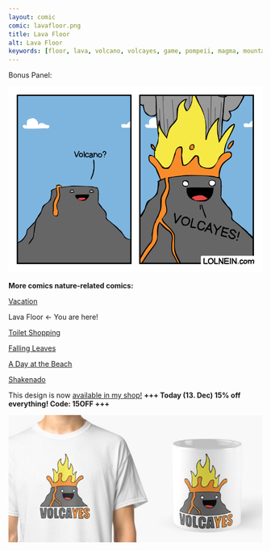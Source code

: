 ```yaml
---
layout: comic
comic: lavafloor.png
title: Lava Floor
alt: Lava Floor
keywords: [floor, lava, volcano, volcayes, game, pompeii, magma, mountain, eruption]
---
```


Bonus Panel:

![Lava Floor Bonus Panel](/images/lavafloor_bonus.png)


__More comics nature-related comics:__

[Vacation](https://lolnein.com/2017/05/26/vacation/)

Lava Floor <- You are here!

[Toilet Shopping](https://lolnein.com/2017/07/12/toiletshopping/)

[Falling Leaves](https://lolnein.com/2017/11/06/fallingleaves/)

[A Day at the Beach](https://lolnein.com/2019/04/11/adayatthebeach/)

[Shakenado](https://lolnein.com/2019/04/30/shakenado/)


This design is now [available in my shop!](https://www.redbubble.com/people/lolnein/shop?asc=u) __+++ Today (13. Dec) 15% off everything! Code: 15OFF +++__

[![Volcayes Shirt](/images/volcayes_shirtmug.png)](https://www.redbubble.com/people/lolnein/shop?asc=u)
